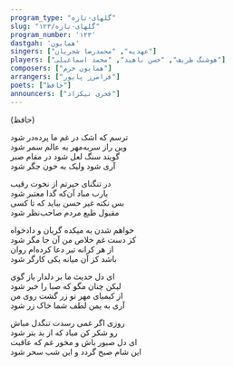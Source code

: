 ```yaml
---
program_type: "گلهای-تازه"
slug: "گلهای-تازه/۱۲۳"
program_number: '۱۲۳'
dastgah: 'همایون'
singers: ["عهدیه", "محمدرضا شجریان"]
players: ["هوشنگ ظریف", "حسن ناهید", "محمد اسماعیلی"]
composers: ["همایون خرم"]
arrangers: ["فرامرز پایور"]
poets: ["حافظ"]
announcers: ["فخری نیکزاد"]
---
```


(حافظ)  

ترسم که اشک در غم ما پرده‌در شود  
وین راز سربه‌مهر به عالم سمر شود  
گویند سنگ لعل شود در مقام صبر  
آری شود ولیک به خون جگر شود  

در تنگنای حیرتم از نخوت رقیب  
یارب مباد آن‌که گدا معتبر شود  
بس نکته غیر حسن بباید که تا کسی  
مقبول طبع مردم صاحب‌نظر شود  

خواهم شدن به میکده گریان و دادخواه  
کز دست غم خلاص من آن جا مگر شود  
از هر کرانه تیر دعا کرده‌ام روان  
باشد کز آن میانه یکی کارگر شود  

ای دل حدیث ما بر دلدار باز گوی  
لیکن چنان مگو که صبا را خبر شود  
از کیمیای مهر تو زر گشت روی من  
آری به یمن لطف شما خاک زر شود  

روزی اگر غمی رسدت تنگدل مباش  
رو شکر کن مباد که از بد بتر شود  
ای دل صبور باش و مخور غم که عاقبت  
این شام صبح گردد و این شب سحر شود  
